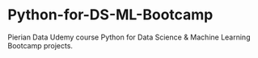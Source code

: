 # Python-for-DS-ML-Bootcamp
Pierian Data Udemy course Python for Data Science &amp; Machine Learning Bootcamp projects.

